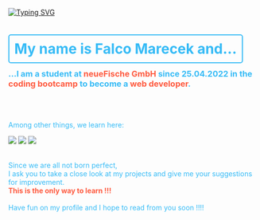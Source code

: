 [![Typing SVG](https://readme-typing-svg.herokuapp.com/?lines=Hello+and+welcome+to+my+profile;Take+a+look+around)](https://git.io/typing-svg)

<br>
<br>
<h1 style="color:#36BBF6; background-colo:darkslategray; display: inline; border: 2px solid #36bbf6; border-radius:5px;padding: 10px; ">My name is Falco Marecek and...</h1>

<br>


 <h3 style="color:#36BBF6">...I am a student at <strong style="color:#FE5A3F">neueFische GmbH</strong> since 25.04.2022 in the <strong style="color:#FE5A3F">coding bootcamp</strong> to become a <strong style="color:#FE5A3F">web developer</strong>.</h3> 
<br>
<br>
<p style="color:#36BBF6">Among other things, we learn here:</p>
<span >
	<img  src="https://img.shields.io/badge/-HTML5-E34F26?style=flat-square&logo=html5&logoColor=white" />
	<img  src="https://img.shields.io/badge/-CSS3-1572B6?style=flat-square&logo=css3" />
	<img  src="https://img.shields.io/badge/-JavaScript-oringe?style=flat-square&logo=javascript" />
</span>
<br>
<br>

<p style="color:#36BBF6">Since we are all not born perfect, <br>
I ask you to take a close look at my projects and give me your suggestions for improvement. 
<br>
<strong style="color:#FE5A3F">This is the only way to learn !!!</strong>
<br>
<br>
Have fun on my profile and I hope to read from you soon !!!!
</p>




<!--
**Falconiac/Falconiac** is a ✨ _special_ ✨ repository because its `README.md` (this file) appears on your GitHub profile.

Here are some ideas to get you started:

- 🔭 I’m currently working on ...
- 🌱 I’m currently learning ...
- 👯 I’m looking to collaborate on ...
- 🤔 I’m looking for help with ...
- 💬 Ask me about ...
- 📫 How to reach me: ...
- 😄 Pronouns: ...
- ⚡ Fun fact: ...
-->
